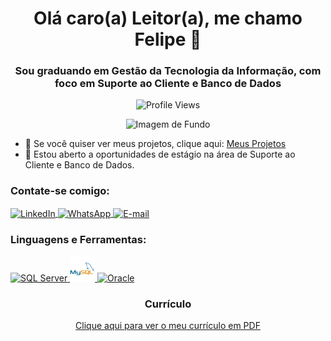 <h1 align="center">Olá caro(a) Leitor(a), me chamo Felipe 👋</h1>
<h3 align="center">Sou graduando em Gestão da Tecnologia da Informação, com foco em Suporte ao Cliente e Banco de Dados</h3>

<p align="center">
  <img src="https://komarev.com/ghpvc/?username=felipebofi09&label=Profile%20views&color=0e75b6&style=flat" alt="Profile Views" />
</p>

<p align="center">
  <img src="https://wallpaperset.com/w/full/b/4/3/428195.jpg" alt="Imagem de Fundo" width="600" />
</p>

- 🔭 Se você quiser ver meus projetos, clique aqui: [Meus Projetos](https://github.com/felipebofi09?tab=repositories)
- 💼 Estou aberto a oportunidades de estágio na área de Suporte ao Cliente e Banco de Dados.

<h3 align="left">Contate-se comigo:</h3>
<p align="left">
  <a href="https://www.linkedin.com/in/felipe-bofi-137559199/" target="_blank">
    <img align="center" src="https://raw.githubusercontent.com/rahuldkjain/github-profile-readme-generator/master/src/images/icons/Social/linked-in-alt.svg" alt="LinkedIn" height="30" width="40" />
  </a>
  <a href="https://wa.me/5514997064844" target="_blank">
    <img align="center" src="https://play-lh.googleusercontent.com/bYtqbOcTYOlgc6gqZ2rwb8lptHuwlNE75zYJu6Bn076-hTmvd96HH-6v7S0YUAAJXoJN" alt="WhatsApp" height="30" width="30" />
  </a>
  <a href="mailto:felipebofi@hotmail.com" target="_blank">
    <img align="center" src="https://e7.pngegg.com/pngimages/122/690/png-clipart-envelope-computer-icons-mail-symbol-email-miscellaneous-text.png" alt="E-mail" height="30" width="30" />
  </a>
</p>

<h3 align="left">Linguagens e Ferramentas:</h3>
<p align="left">
  <a href="https://www.microsoft.com/en-us/sql-server" target="_blank" rel="noreferrer">
    <img src="https://www.svgrepo.com/show/303229/microsoft-sql-server-logo.svg" alt="SQL Server" width="40" height="40" />
  </a>
  <a href="https://www.mysql.com/" target="_blank" rel="noreferrer">
    <img src="https://raw.githubusercontent.com/devicons/devicon/master/icons/mysql/mysql-original-wordmark.svg" alt="MySQL" width="40" height="40" />
  </a>
  <a href="https://www.oracle.com/" target="_blank" rel="noreferrer">
    <img src="https://upload.wikimedia.org/wikipedia/commons/d/d6/%D8%A6%DB%86%D8%B1%D8%A7%DA%A9%DA%B5.png" alt="Oracle" width="40" height="40" />
  </a>
  <!-- Adicione outras ferramentas e linguagens com os respectivos links e imagens, se desejar -->
</p>

<h3 align="center">Currículo</h3>
<p align="center">
  <a href="https://github.com/felipebofi09/curriculofelipebofi/files/12134915/Curriculo.-.Felipe.Bofi.pdf" target="_blank">
    Clique aqui para ver o meu currículo em PDF
  </a>
</p>


